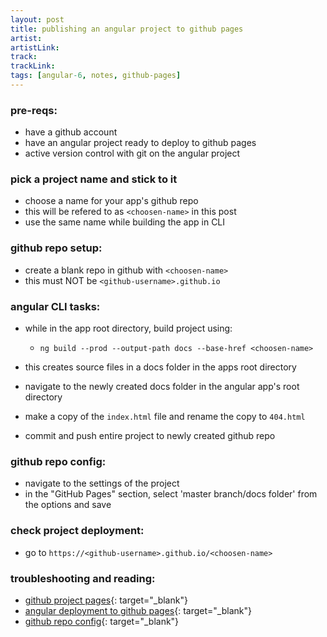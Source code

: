 ```yaml
---
layout: post
title: publishing an angular project to github pages
artist: 
artistLink: 
track: 
trackLink: 
tags: [angular-6, notes, github-pages]
---
```


### pre-reqs:

- have a github account 
- have an angular project ready to deploy to github pages
- active version control with git on the angular project

### pick a project name and stick to it

- choose a name for your app's github repo 
- this will be refered to as `<choosen-name>` in this post
- use the same name while building the app in CLI


### github repo setup:

- create a blank repo in github with `<choosen-name>`
- this must NOT be `<github-username>.github.io`

### angular CLI tasks:

- while in the app root directory, build project using:
    - `ng build --prod --output-path docs --base-href <choosen-name>`
- this creates source files in a docs folder in the apps root directory 

- navigate to the newly created docs folder in the angular app's root directory
- make a copy of the `index.html` file and rename the copy to `404.html`
- commit and push entire project to newly created github repo

### github repo config: 

- navigate to the settings of the project 
- in the "GitHub Pages" section, select 'master branch/docs folder' from the options and save

### check project deployment:
- go to `https://<github-username>.github.io/<choosen-name>`

### troubleshooting and reading:

- [github project pages](https://help.github.com/articles/user-organization-and-project-pages/#project-pages-sites){: target="_blank"}
- [angular deployment to github pages](https://angular.io/guide/deployment#deploy-to-github-pages){: target="_blank"}
- [github repo config](https://help.github.com/articles/configuring-a-publishing-source-for-github-pages/#publishing-your-github-pages-site-from-a-docs-folder-on-your-master-branch){: target="_blank"}
